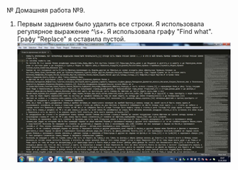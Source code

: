 № Домашняя работа №9.
1. Первым заданием было удалить все строки. Я использовала регулярное выражение ^\s+. Я использовала графу "Find what". Графу "Replace" я оставила пустой. 
![screenshot of 1](https://github.com/polinafanaseva/result.txt/blob/master/1.jpg)
